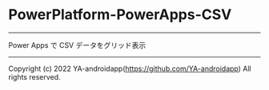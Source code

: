 # PowerPlatform-PowerApps-CSV

---

Power Apps で CSV データをグリッド表示

---

Copyright (c) 2022 YA-androidapp(https://github.com/YA-androidapp) All rights reserved.
